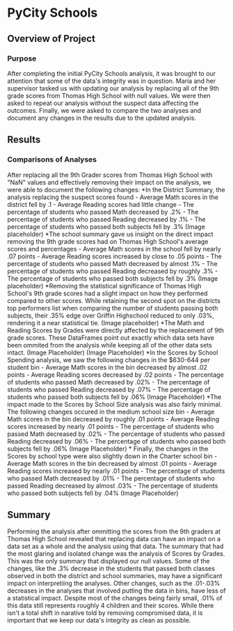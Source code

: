 # PyCity Schools

## Overview of Project
### Purpose
After completing the initial PyCity Schools analysis, it was brought to our attention that some of the data's integrity was in question. Maria and her supervisor tasked us with updating our analysis by replacing all of the 9th grade scores from Thomas High School with null values. We were then asked to repeat our analysis without the suspect data affecting the outcomes. Finally, we were asked to compare the two analyses and document any changes in the results due to the updated analysis.

## Results
### Comparisons of Analyses

After replacing all the 9th Grader scores from Thomas High School with "NaN" values and effectively removing their impact on the analysis, we were able to document the following changes:
    *In the District Summary, the analysis replacing the suspect scores found
        - Average Math scores in the district fell by .1 
        - Average Reading scores had little change
        - The percentage of students who passed Math decreased by .2%
        - The percentage of students who passed Reading decreased by .1%
        - The percentage of students who passed both subjects fell by .3%
        (Image placeholder)
    *The school summary gave us insight on the direct impact removing the 9th grade scores had on Thomas High School's average scores and percentages
        - Average Math scores in the school fell by nearly .07 points
        - Average Reading scores increased by close to .05 points
        - The percentage of students who passed Math decreased by almost .1%
        - The percentage of students who passed Reading decreased by roughly .3%
        - The percentage of students who passed both subjects fell by .3%
        (Image placeholder)
    *Removing the statistical significance of Thomas High School's 9th grade scores had a slight impact on how they performed compared to other scores. While retaining the second spot on the districts top performers list when comparing the number of students passing both subjects, their .35% edge over Griffin Highschool reduced to only .03%, rendering it a near statistical tie.
        (Image placeholder)
    *The Math and Reading Scores by Grades were directly affected by the replacement of 9th grade scores. These DataFrames point out exactly which data sets have been ommited from the analysis while keeping all of the other data sets intact.
        (Image Placeholder)
        (Image Placeholder)
    *In the Scores by School Spending analysis, we saw the following changes in the $630-644 per student bin
        - Average Math scores in the bin decreased by almost .02 points 
        - Average Reading scores decreased by .02 points
        - The percentage of students who passed Math decreased by .02%
        - The percentage of students who passed Reading decreased by .07%
        - The percentage of students who passed both subjects fell by .06%
        (Image Placeholder)
    *The impact made to the Scores by School Size analysis was also fairly minimal. The following changes occured in the medium school size bin
        - Average Math scores in the bin decreased by roughly .01 points 
        - Average Reading scores increased by nearly .01 points
        - The percentage of students who passed Math decreased by .02%
        - The percentage of students who passed Reading decreased by .06%
        - The percentage of students who passed both subjects fell by .06%
        (Image Placeholder)
    * Finally, the changes in the Scores by school type were also slightly down in the Charter school bin
        - Average Math scores in the bin decreased by almost .01 points 
        - Average Reading scores increased by nearly .01 points
        - The percentage of students who passed Math decreased by .01%
        - The percentage of students who passed Reading decreased by almost .03%
        - The percentage of students who passed both subjects fell by .04%
        (Image Placeholder)

## Summary
Performing the analysis after ommitting the scores from the 9th graders at Thomas High School revealed that replacing data can have an impact on a data set as a whole and the analysis using that data. The summary that had the most glaring and isolated change was the analysis of Scores by Grades. This was the only summary that displayed our null values. Some of the changes, like the .3% decrease in the students that passed both classes observed in both the district and school summaries, may have a significant impact on interpretiing the analyses. Other changes, such as the .01-.03% decreases in the analyses that involved putting the data in bins, have less of a statistical impact. Despite most of the changes being fairly small, .01% of this data still represents roughly 4 children and their scores. While there isn't a total shift in narative told by removing compromised data, it is important that we keep our data's integrity as clean as possible.  
    
